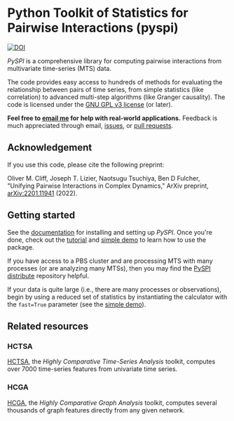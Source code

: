 # Python Toolkit of Statistics for Pairwise Interactions (pyspi)

[![DOI](https://zenodo.org/badge/DOI/10.5281/zenodo.5787486.svg)](https://doi.org/10.5281/zenodo.5787486)

*PySPI* is a comprehensive library for computing pairwise interactions from multivariate time-series (MTS) data.

The code provides easy access to hundreds of methods for evaluating the relationship between pairs of time series, from simple statistics (like correlation) to advanced multi-step algorithms (like Granger causality).
The code is licensed under the [GNU GPL v3 license](http://www.gnu.org/licenses/gpl-3.0.html) (or later).

**Feel free to [email me](mailto:oliver.cliff@sydney.edu.au) for help with real-world applications.**
Feedback is much appreciated through email, [issues](https://github.com/olivercliff/pyspi/issues), or [pull requests](https://github.com/olivercliff/pyspi/pulls).

## Acknowledgement

If you use this code, please cite the following preprint:

Oliver M. Cliff, Joseph T. Lizier, Naotsugu Tsuchiya, Ben D Fulcher, "Unifying Pairwise Interactions in Complex Dynamics," ArXiv preprint, [arXiv:2201.11941](https://arxiv.org/abs/2201.11941) (2022).

## Getting started

See the [documentation](https://pyspi-toolkit.readthedocs.io/en/latest/) for installing and setting up *PySPI*.
Once you're done, check out the [tutorial](https://github.com/olivercliff/pyspi/blob/main/demos/tutorial.ipynb) and [simple demo](https://github.com/olivercliff/pyspi/blob/main/demos/simple_demo.py) to learn how to use the package.

If you have access to a PBS cluster and are processing MTS with many processes (or are analyzing many MTSs), then you may find the [PySPI distribute](https://github.com/olivercliff/pyspi-distribute) repository helpful.

If your data is quite large (i.e., there are many processes or observations), begin by using a reduced set of statistics by instantiating the calculator with the `fast=True` parameter (see the [simple demo](https://github.com/olivercliff/pyspi/blob/main/demos/simple_demo.py)).

## Related resources

### HCTSA

[HCTSA](https://github.com/benfulcher/hctsa), the *Highly Comparative Time-Series Analysis* toolkit, computes over 7000 time-series features from univariate time series.

### HCGA

[HCGA](https://github.com/barahona-research-group/hcga), the *Highly Comparative Graph Analysis* toolkit, computes several thousands of graph features directly from any given network.

